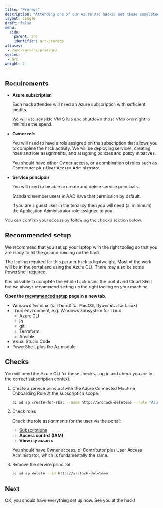```yaml
---
title: "Prereqs"
description: "Attending one of our Azure Arc hacks? Get these completed before it starts."
layout: single
draft: false
menu:
  side:
    parent: arc
    identifier: arc-prereqs
aliases:
 - /arc-servers/prereqs/
series:
 - arc
weight: 2
---
```



## Requirements

* **Azure subscription**

    Each hack attendee will need an Azure subscription with sufficient credits.

    We will use sensible VM SKUs and shutdown those VMs overnight to minimise the spend.

* **Owner role**

    You will need to have a role assigned on the subscription that allows you to complete the hack activity. We will be deploying services, creating roles and role assignments, and assigning policies and policy initiatives.

    You should have either Owner access, or a combination of roles such as Contributor plus User Access Administrator.

* **Service principals**

  You will need to be able to create and delete service principals.

  Standard member users in AAD have that permission by default.

  If you are a guest user in the tenancy then you will need (at minimum) the Application Administrator role assigned to you.

You can confirm your access by following the [checks](#checks) section below.

## Recommended setup

We recommend that you set up your laptop with the right tooling so that you are ready to hit the ground running on the hack.

The tooling required for this partner hack is lightweight. Most of the work will be in the portal and using the Azure CLI. There may also be some PowerShell required.

It is possible to complete the whole hack using the portal and Cloud Shell but we always recommend setting up the right tooling on your machine.

**Open the [recommended setup](/setup) page in a new tab.**

* Windows Terminal (or iTerm2 for MacOS, Hyper etc. for Linux)
* Linux environment, e.g. Windows Subsystem for Linux
  * Azure CLI
  * jq
  * git
  * Terraform
  * Ansible
* Visual Studio Code
* PowerShell, plus the Az module

## Checks

You will need the Azure CLI for these checks. Log in and check you are in the correct subscription context.

1. Create a service principal with the Azure Connected Machine Onboarding Role at the subscription scope:

    ```bash
    az ad sp create-for-rbac --name http://archack-deleteme --role "Azure Connected Machine Onboarding"
    ```

1. Check roles

    Check the role assignments for the user via the portal:

    * [Subscriptions](https://portal.azure.com/#blade/Microsoft_Azure_Billing/SubscriptionsBlade)
    * **Access control (IAM)**
    * **View my access**

    You should have Owner access, or Contributor plus User Access Administrator, which is fundamentally the same.

1. Remove the service principal

    ```bash
    az ad sp delete --id http://archack-deleteme
    ```

## Next

OK, you should have everything set up now. See you at the hack!

